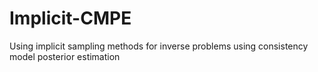 # Implicit-CMPE
Using implicit sampling methods for inverse problems using consistency model posterior estimation 
